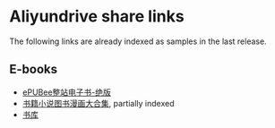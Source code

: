 # Aliyundrive share links

The following links are already indexed as samples in the last release.

## E-books

- [ePUBee整站电子书-绝版](https://www.aliyundrive.com/s/2LGsgQY6dHs)
- [书籍小说图书漫画大合集](https://www.aliyundrive.com/s/jTgrskHjyCo/folder/62d9540e0eba127eb30341659426ee9692f29020), partially indexed
- [书库](https://www.aliyundrive.com/s/xp8rffASafn/folder/627b9d86c26aebc3a0034aebbf11a09ae3eae918)
